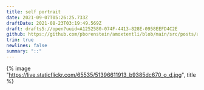 ```yaml
---
title: self portrait
date: 2021-09-07T05:26:25.733Z
draftDate: 2021-08-23T03:19:49.569Z
draft: drafts5://open?uuid=A1252580-074F-4413-828E-0958EEFD4C2E
github: https://github.com/pborenstein/amoxtentli/blob/main/src/posts/a1252580-074f-4413-828e-0958eefd4c2e.md
trim: true
newlines: false
summary: "::"
---
```



{% image "https://live.staticflickr.com/65535/51396611913_b9385dc670_o_d.jpg", title %}
